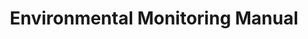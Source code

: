 ---
title: Environmental Monitoring Manual
layout: default
parent: Preventive Care
grand_parent: Collection Management
nav_order: 2
has_children: false
---